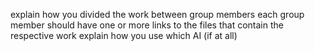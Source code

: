 explain how you divided the work between group members
each group member should have one or more links to the files that contain the respective work
explain how you use which AI (if at all)

